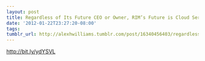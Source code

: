 ```yaml
---
layout: post
title: Regardless of Its Future CEO or Owner, RIM’s Future is Cloud Services
date: '2012-01-22T23:27:20-08:00'
tags: 
tumblr_url: http://alexhwilliams.tumblr.com/post/16340456403/regardless-of-its-future-ceo-or-owner-rims-future-is
---
```

<p><a href="http://bit.ly/ydYSVL">http://bit.ly/ydYSVL</a></p>
